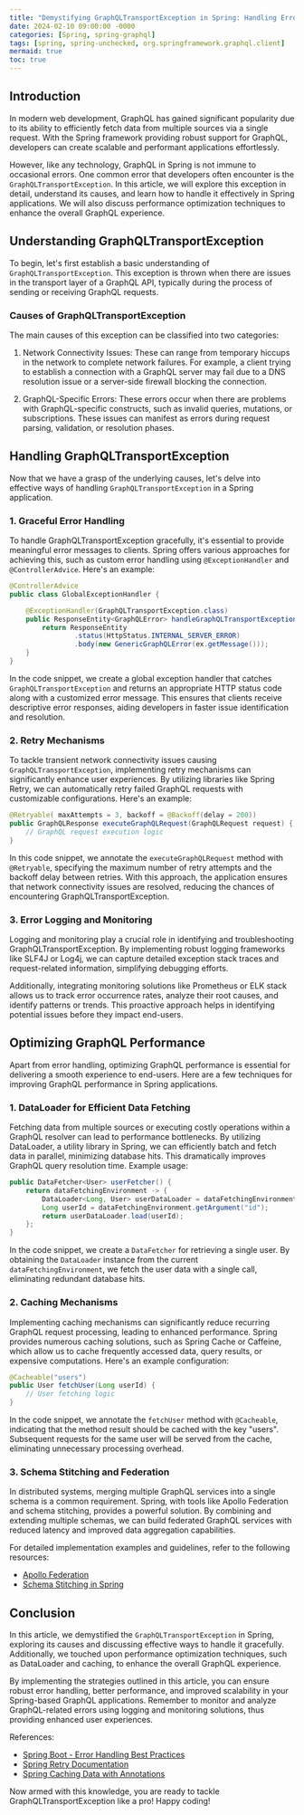 ```yaml
---
title: "Demystifying GraphQLTransportException in Spring: Handling Errors and Enhancing Performance"
date: 2024-02-10 09:00:00 -0000
categories: [Spring, spring-graphql]
tags: [spring, spring-unchecked, org.springframework.graphql.client]
mermaid: true
toc: true
---
```



## Introduction

In modern web development, GraphQL has gained significant popularity due to its ability to efficiently fetch data from multiple sources via a single request. With the Spring framework providing robust support for GraphQL, developers can create scalable and performant applications effortlessly.

However, like any technology, GraphQL in Spring is not immune to occasional errors. One common error that developers often encounter is the `GraphQLTransportException`. In this article, we will explore this exception in detail, understand its causes, and learn how to handle it effectively in Spring applications. We will also discuss performance optimization techniques to enhance the overall GraphQL experience.


## Understanding GraphQLTransportException

To begin, let's first establish a basic understanding of `GraphQLTransportException`. This exception is thrown when there are issues in the transport layer of a GraphQL API, typically during the process of sending or receiving GraphQL requests.

### Causes of GraphQLTransportException

The main causes of this exception can be classified into two categories:

1. Network Connectivity Issues: These can range from temporary hiccups in the network to complete network failures. For example, a client trying to establish a connection with a GraphQL server may fail due to a DNS resolution issue or a server-side firewall blocking the connection.

2. GraphQL-Specific Errors: These errors occur when there are problems with GraphQL-specific constructs, such as invalid queries, mutations, or subscriptions. These issues can manifest as errors during request parsing, validation, or resolution phases.

## Handling GraphQLTransportException

Now that we have a grasp of the underlying causes, let's delve into effective ways of handling `GraphQLTransportException` in a Spring application.

### 1. Graceful Error Handling

To handle GraphQLTransportException gracefully, it's essential to provide meaningful error messages to clients. Spring offers various approaches for achieving this, such as custom error handling using `@ExceptionHandler` and `@ControllerAdvice`. Here's an example:

```java
@ControllerAdvice
public class GlobalExceptionHandler {

    @ExceptionHandler(GraphQLTransportException.class)
    public ResponseEntity<GraphQLError> handleGraphQLTransportException(GraphQLTransportException ex) {
        return ResponseEntity
                .status(HttpStatus.INTERNAL_SERVER_ERROR)
                .body(new GenericGraphQLError(ex.getMessage()));
    }
}
```

In the code snippet, we create a global exception handler that catches `GraphQLTransportException` and returns an appropriate HTTP status code along with a customized error message. This ensures that clients receive descriptive error responses, aiding developers in faster issue identification and resolution.

### 2. Retry Mechanisms

To tackle transient network connectivity issues causing `GraphQLTransportException`, implementing retry mechanisms can significantly enhance user experiences. By utilizing libraries like Spring Retry, we can automatically retry failed GraphQL requests with customizable configurations. Here's an example:

```java
@Retryable( maxAttempts = 3, backoff = @Backoff(delay = 200))
public GraphQLResponse executeGraphQLRequest(GraphQLRequest request) {
    // GraphQL request execution logic
}
```

In this code snippet, we annotate the `executeGraphQLRequest` method with `@Retryable`, specifying the maximum number of retry attempts and the backoff delay between retries. With this approach, the application ensures that network connectivity issues are resolved, reducing the chances of encountering GraphQLTransportException.

### 3. Error Logging and Monitoring

Logging and monitoring play a crucial role in identifying and troubleshooting GraphQLTransportException. By implementing robust logging frameworks like SLF4J or Log4j, we can capture detailed exception stack traces and request-related information, simplifying debugging efforts.

Additionally, integrating monitoring solutions like Prometheus or ELK stack allows us to track error occurrence rates, analyze their root causes, and identify patterns or trends. This proactive approach helps in identifying potential issues before they impact end-users.

## Optimizing GraphQL Performance

Apart from error handling, optimizing GraphQL performance is essential for delivering a smooth experience to end-users. Here are a few techniques for improving GraphQL performance in Spring applications.

### 1. DataLoader for Efficient Data Fetching

Fetching data from multiple sources or executing costly operations within a GraphQL resolver can lead to performance bottlenecks. By utilizing DataLoader, a utility library in Spring, we can efficiently batch and fetch data in parallel, minimizing database hits. This dramatically improves GraphQL query resolution time. Example usage:

```java
public DataFetcher<User> userFetcher() {
    return dataFetchingEnvironment -> {
        DataLoader<Long, User> userDataLoader = dataFetchingEnvironment.getDataLoader("users");
        Long userId = dataFetchingEnvironment.getArgument("id");
        return userDataLoader.load(userId);
    };
}
```

In the code snippet, we create a `DataFetcher` for retrieving a single user. By obtaining the `DataLoader` instance from the current `dataFetchingEnvironment`, we fetch the user data with a single call, eliminating redundant database hits.

### 2. Caching Mechanisms

Implementing caching mechanisms can significantly reduce recurring GraphQL request processing, leading to enhanced performance. Spring provides numerous caching solutions, such as Spring Cache or Caffeine, which allow us to cache frequently accessed data, query results, or expensive computations. Here's an example configuration:

```java
@Cacheable("users")
public User fetchUser(Long userId) {
    // User fetching logic
}
```

In the code snippet, we annotate the `fetchUser` method with `@Cacheable`, indicating that the method result should be cached with the key "users". Subsequent requests for the same user will be served from the cache, eliminating unnecessary processing overhead.

### 3. Schema Stitching and Federation

In distributed systems, merging multiple GraphQL services into a single schema is a common requirement. Spring, with tools like Apollo Federation and schema stitching, provides a powerful solution. By combining and extending multiple schemas, we can build federated GraphQL services with reduced latency and improved data aggregation capabilities.

For detailed implementation examples and guidelines, refer to the following resources:

- [Apollo Federation](https://www.apollographql.com/docs/federation/)
- [Schema Stitching in Spring](https://www.graphql-java-kickstart.com/tools/schema-stitching/)

## Conclusion

In this article, we demystified the `GraphQLTransportException` in Spring, exploring its causes and discussing effective ways to handle it gracefully. Additionally, we touched upon performance optimization techniques, such as DataLoader and caching, to enhance the overall GraphQL experience.

By implementing the strategies outlined in this article, you can ensure robust error handling, better performance, and improved scalability in your Spring-based GraphQL applications. Remember to monitor and analyze GraphQL-related errors using logging and monitoring solutions, thus providing enhanced user experiences.

References:
- [Spring Boot - Error Handling Best Practices](https://spring.io/blog/2013/11/01/exception-handling-in-spring-mvc)
- [Spring Retry Documentation](https://docs.spring.io/spring-batch/docs/current/reference/html/retry.html)
- [Spring Caching Data with Annotations](https://spring.io/guides/gs/caching/)

Now armed with this knowledge, you are ready to tackle GraphQLTransportException like a pro! Happy coding!
